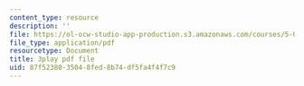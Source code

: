 ```yaml
---
content_type: resource
description: ''
file: https://ol-ocw-studio-app-production.s3.amazonaws.com/courses/5-07sc-biological-chemistry-i-fall-2013/87f5238035048fed8b74df5fa4f4f7c9_0XAJIHttCNs.pdf
file_type: application/pdf
resourcetype: Document
title: 3play pdf file
uid: 87f52380-3504-8fed-8b74-df5fa4f4f7c9
---
```


